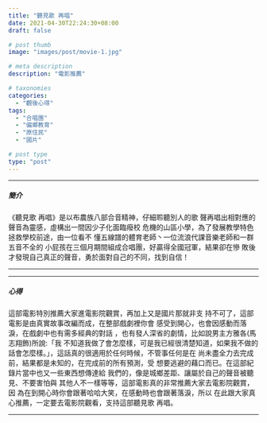 ```yaml
---
title: "聽見歌 再唱"
date: 2021-04-30T22:24:30+08:00
draft: false

# post thumb
image: "images/post/movie-1.jpg"

# meta description
description: "電影推薦"

# taxonomies
categories:
  - "觀後心得"
tags:
  - "合唱團"
  - "偏鄉教育"
  - "原住民"
  - "國片"

# post type
type: "post"
---
```

<hr>

##### 簡介
《聽見歌 再唱》是以布農族八部合音精神，仔細聆聽別人的歌
聲再唱出相對應的聲音為靈感，虛構出一間因少子化面臨癈校
危機的山區小學，為了發展教學特色拯救學校前途，由一位看不
懂五線譜的體育老師丶一位流浪代課音樂老師和一群五音不全的
小屁孩在三個月期間組成合唱團，好贏得全國冠軍，結果卻在慘
敗後才發現自己真正的聲音，勇於面對自己的不同，找到自信！
<hr>

<hr>

##### 心得
這部電影特別推薦大家進電影院觀賞，再加上又是國片那就非支
持不可了，這部電影是由真實故事改編而成，在整部戲劇裡你會
感受到開心，也會因感動而落淚，在戲劇中也有需多經典的對話
，也有發人深省的劇情，比如說男主方雅各(馬志翔飾)所說:「我
不知道我做了會怎麼樣，可是我已經很清楚知道，如果我不做的
話會怎麼樣。」，這話真的很適用於任何時候，不管事任何是在
尚未盡全力去完成前，結果都是未知的，在完成前的所有預測，受
想要逃避的藉口而已。在這部紀錄片當中也又一些東西想傳達給
我們的，像是城鄉差距、讓屬於自己的聲音被聽見、不要害怕與
其他人不一樣等等，這部電影真的非常推薦大家去電影院觀賞，因
為在到開心時你會跟著哈哈大笑，在感動時也會跟著落淚，所以
在此跟大家真心推薦，一定要去電影院觀看，支持這部聽見歌 再唱。
<hr>